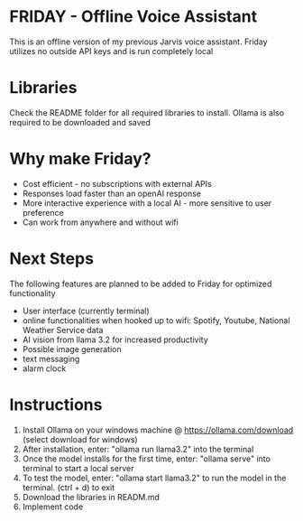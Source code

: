 # FRIDAY - Offline Voice Assistant
This is an offline version of my previous Jarvis voice assistant. 
Friday utilizes no outside API keys and is run completely local

# Libraries
Check the README folder for all required libraries to install. 
Ollama is also required to be downloaded and saved


# Why make Friday?

- Cost efficient - no subscriptions with external APIs
- Responses load faster than an openAI response
- More interactive experience with a local AI - more sensitive to user preference
- Can work from anywhere and without wifi

# Next Steps
The following features are planned to be added to Friday for optimized functionality

- User interface (currently terminal)
- online functionalities when hooked up to wifi: Spotify, Youtube, National Weather Service data
- AI vision from llama 3.2 for increased productivity
- Possible image generation
- text messaging
- alarm clock

# Instructions
1. Install Ollama on your windows machine @ https://ollama.com/download (select download for windows)
2. After installation, enter: "ollama run llama3.2" into the terminal
3. Once the model installs for the first time, enter: "ollama serve" into terminal to start a local server
4. To test the model, enter: "ollama start llama3.2" to run the model in the terminal. (ctrl + d) to exit
5. Download the libraries in READM.md
6. Implement code